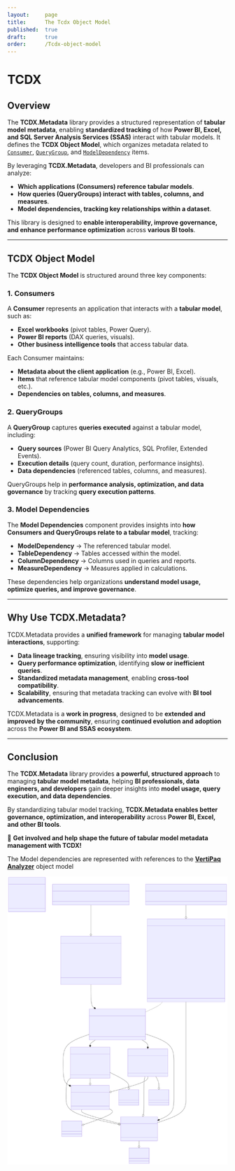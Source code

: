 ```yaml
---
layout:     page
title:      The Tcdx Object Model
published:  true
draft:      true
order:      /Tcdx-object-model
---
```


# **TCDX**

## **Overview**
The **TCDX.Metadata** library provides a structured representation of **tabular model metadata**, enabling **standardized tracking** of how **Power BI, Excel, and SQL Server Analysis Services (SSAS)** interact with tabular models. It defines the **TCDX Object Model**, which organizes metadata related to [`Consumer`](./Consumer.md), [`QueryGroup`](./QueryGroup.md), and [`ModelDependency`](./ModelDependency.md) items.

By leveraging **TCDX.Metadata**, developers and BI professionals can analyze:
- **Which applications (Consumers) reference tabular models**.
- **How queries (QueryGroups) interact with tables, columns, and measures**.
- **Model dependencies, tracking key relationships within a dataset**.

This library is designed to **enable interoperability, improve governance, and enhance performance optimization** across **various BI tools**.

---

## **TCDX Object Model**
The **TCDX Object Model** is structured around three key components:

### **1. Consumers**
A **Consumer** represents an application that interacts with a **tabular model**, such as:
- **Excel workbooks** (pivot tables, Power Query).
- **Power BI reports** (DAX queries, visuals).
- **Other business intelligence tools** that access tabular data.

Each Consumer maintains:
- **Metadata about the client application** (e.g., Power BI, Excel).
- **Items** that reference tabular model components (pivot tables, visuals, etc.).
- **Dependencies on tables, columns, and measures**.

### **2. QueryGroups**
A **QueryGroup** captures **queries executed** against a tabular model, including:
- **Query sources** (Power BI Query Analytics, SQL Profiler, Extended Events).
- **Execution details** (query count, duration, performance insights).
- **Data dependencies** (referenced tables, columns, and measures).

QueryGroups help in **performance analysis, optimization, and data governance** by tracking **query execution patterns**.

### **3. Model Dependencies**
The **Model Dependencies** component provides insights into **how Consumers and QueryGroups relate to a tabular model**, tracking:
- **ModelDependency** → The referenced tabular model.
- **TableDependency** → Tables accessed within the model.
- **ColumnDependency** → Columns used in queries and reports.
- **MeasureDependency** → Measures applied in calculations.

These dependencies help organizations **understand model usage, optimize queries, and improve governance**.

---

## **Why Use TCDX.Metadata?**
TCDX.Metadata provides a **unified framework** for managing **tabular model interactions**, supporting:
- **Data lineage tracking**, ensuring visibility into **model usage**.
- **Query performance optimization**, identifying **slow or inefficient queries**.
- **Standardized metadata management**, enabling **cross-tool compatibility**.
- **Scalability**, ensuring that metadata tracking can evolve with **BI tool advancements**.

TCDX.Metadata is a **work in progress**, designed to be **extended and improved by the community**, ensuring **continued evolution and adoption** across the **Power BI and SSAS ecosystem**.

---

## **Conclusion**
The **TCDX.Metadata** library provides **a powerful, structured approach** to managing **tabular model metadata**, helping **BI professionals, data engineers, and developers** gain deeper insights into **model usage, query execution, and data dependencies**. 

By standardizing tabular model tracking, **TCDX.Metadata enables better governance, optimization, and interoperability** across **Power BI, Excel, and other BI tools**.

🚀 **Get involved and help shape the future of tabular model metadata management with TCDX!**

The Model dependencies are represented with references to the **[VertiPaq Analyzer](https://docs.sqlbi.com/vertipaq-analyzer/)** object model

<img src="images/tcdx_full_diagram.svg" width="800">
